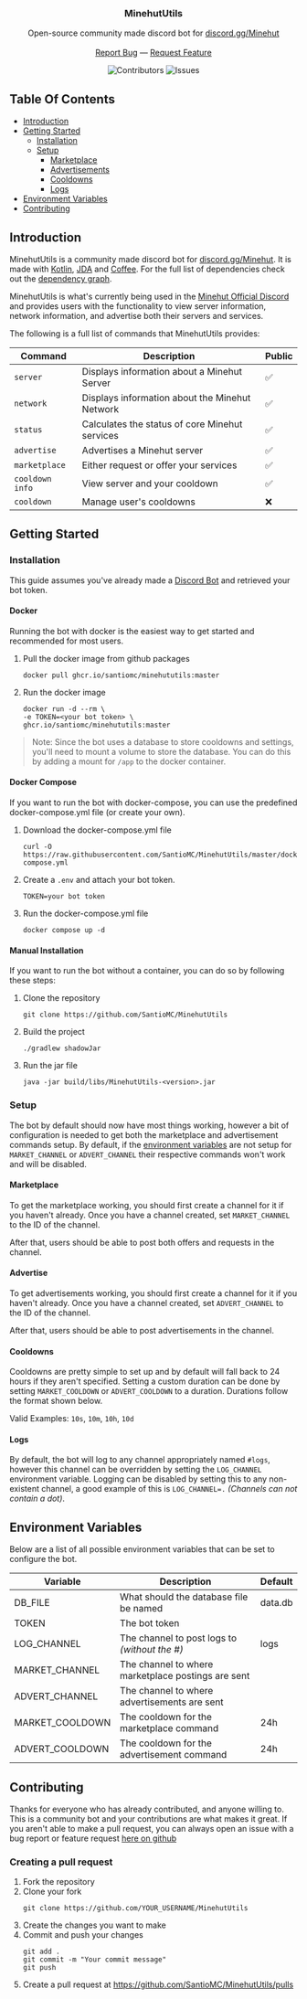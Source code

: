 <br/>
<p align="center">
  <h3 align="center">MinehutUtils</h3>

  <p align="center">
    Open-source community made discord bot for <a href="https://discord.gg/Minehut">discord.gg/Minehut</a>
    <br/><br/>
    <a href="https://github.com/SantioMC/MinehutUtils/issues">Report Bug</a>
    —
    <a href="https://github.com/SantioMC/MinehutUtils/issues">Request Feature</a>

  </p>
</p>

<div align="center">

![Contributors](https://img.shields.io/github/contributors/SantioMC/MinehutUtils?color=dark-green)
![Issues](https://img.shields.io/github/issues/SantioMC/MinehutUtils)
</div>

## Table Of Contents

* [Introduction](#introduction)
* [Getting Started](#getting-started)
    * [Installation](#installation)
    * [Setup](#setup)
      * [Marketplace](#marketplace)
      * [Advertisements](#advertise)
      * [Cooldowns](#cooldowns)
      * [Logs](#logs)
* [Environment Variables](#environment-variables)
* [Contributing](#contributing)

## Introduction

MinehutUtils is a community made discord bot for [discord.gg/Minehut](https://discord.gg/Minehut). 
It is made with [Kotlin](https://kotlinlang.org/), [JDA](https://github.com/DV8FromTheWorld/JDA) 
and [Coffee](https://github.com/SantioMC/Coffee). For the full list of dependencies check out the
[dependency graph](https://github.com/SantioMC/MinehutUtils/network/dependencies).

MinehutUtils is what's currently being used in the [Minehut Official Discord](https://discord.gg/Minehut) and
provides users with the functionality to view server information, network information, and advertise both their
servers and services.

The following is a full list of commands that MinehutUtils provides:

| Command         | Description                                    | Public |
|-----------------|------------------------------------------------|--------|
| `server`        | Displays information about a Minehut Server    | ✅      |
| `network`       | Displays information about the Minehut Network | ✅      |
| `status`        | Calculates the status of core Minehut services | ✅      |
| `advertise`     | Advertises a Minehut server                    | ✅      |
| `marketplace`   | Either request or offer your services          | ✅      |
| `cooldown info` | View server and your cooldown                  | ✅      |
| `cooldown`      | Manage user's cooldowns                        | ❌      |

## Getting Started

### Installation
This guide assumes you've already made a [Discord Bot](https://discord.com/developers/applications)
and retrieved your bot token.

#### Docker
Running the bot with docker is the easiest way to get started and recommended for most users.

1. Pull the docker image from github packages
    ```shell
    docker pull ghcr.io/santiomc/minehututils:master
    ```

2. Run the docker image
    ```shell
    docker run -d --rm \
    -e TOKEN=<your bot token> \
   ghcr.io/santiomc/minehututils:master
    ```

> Note: Since the bot uses a database to store cooldowns and settings, you'll need to mount a volume
> to store the database. You can do this by adding a mount for `/app` to the docker container.

#### Docker Compose
If you want to run the bot with docker-compose, you can use the predefined docker-compose.yml file
(or create your own).

1. Download the docker-compose.yml file
    ```shell
    curl -O https://raw.githubusercontent.com/SantioMC/MinehutUtils/master/docker-compose.yml
    ```
   
2. Create a `.env` and attach your bot token.
    ```properties
    TOKEN=your bot token
    ```
3. Run the docker-compose.yml file
    ```shell
    docker compose up -d
    ```
   
#### Manual Installation
If you want to run the bot without a container, you can do so by following these steps:

1. Clone the repository
    ```shell
    git clone https://github.com/SantioMC/MinehutUtils
    ```

2. Build the project
    ```shell
    ./gradlew shadowJar
    ```
   
3. Run the jar file
    ```shell
    java -jar build/libs/MinehutUtils-<version>.jar
    ```
   
### Setup

The bot by default should now have most things working, however a bit of configuration is needed
to get both the marketplace and advertisement commands setup. By default, if the [environment variables](#environment-variables)
are not setup for `MARKET_CHANNEL` or `ADVERT_CHANNEL` their respective commands won't work and will be disabled.

#### Marketplace
To get the marketplace working, you should first create a channel for it if you haven't already.
Once you have a channel created, set `MARKET_CHANNEL` to the ID of the channel.

After that, users should be able to post both offers and requests in the channel.

#### Advertise
To get advertisements working, you should first create a channel for it if you haven't already.
Once you have a channel created, set `ADVERT_CHANNEL` to the ID of the channel.

After that, users should be able to post advertisements in the channel.

#### Cooldowns
Cooldowns are pretty simple to set up and by default will fall back to 24 hours if they aren't
specified. Setting a custom duration can be done by setting `MARKET_COOLDOWN` or `ADVERT_COOLDOWN`
to a duration. Durations follow the format shown below.

Valid Examples: `10s`, `10m`, `10h`, `10d`

#### Logs
By default, the bot will log to any channel appropriately named `#logs`, however this channel can be
overridden by setting the `LOG_CHANNEL` environment variable. Logging can be disabled by setting this to
any non-existent channel, a good example of this is `LOG_CHANNEL=.` *(Channels can not contain a dot)*.

## Environment Variables
Below are a list of all possible environment variables that can be set to configure the bot.

| Variable        | Description                                        | Default |
|-----------------|----------------------------------------------------|---------|
| DB_FILE         | What should the database file be named             | data.db |
| TOKEN           | The bot token                                      |         |
| LOG_CHANNEL     | The channel to post logs to *(without the #)*      | logs    |
| MARKET_CHANNEL  | The channel to where marketplace postings are sent |         |
| ADVERT_CHANNEL  | The channel to where advertisements are sent       |         |
| MARKET_COOLDOWN | The cooldown for the marketplace command           | 24h     |
| ADVERT_COOLDOWN | The cooldown for the advertisement command         | 24h     |

## Contributing
Thanks for everyone who has already contributed, and anyone willing to. This is a community bot and
your contributions are what makes it great. If you aren't able to make a pull request, you can
always open an issue with a bug report or feature request [here on github](https://github.com/SantioMC/MinehutUtils/issues)

### Creating a pull request
1. Fork the repository
2. Clone your fork
    ```shell
    git clone https://github.com/YOUR_USERNAME/MinehutUtils
    ```
3. Create the changes you want to make
4. Commit and push your changes
    ```shell
    git add .
    git commit -m "Your commit message"
    git push
    ```
5. Create a pull request at https://github.com/SantioMC/MinehutUtils/pulls